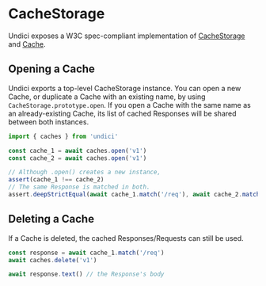 # CacheStorage

Undici exposes a W3C spec-compliant implementation
of [CacheStorage](https://developer.mozilla.org/en-US/docs/Web/API/CacheStorage)
and [Cache](https://developer.mozilla.org/en-US/docs/Web/API/Cache).

## Opening a Cache

Undici exports a top-level CacheStorage instance. You can open a new Cache, or duplicate a Cache
with an existing name, by using `CacheStorage.prototype.open`. If you open a Cache with the same
name as an already-existing Cache, its list of cached Responses will be shared between both
instances.

```mjs
import { caches } from 'undici'

const cache_1 = await caches.open('v1')
const cache_2 = await caches.open('v1')

// Although .open() creates a new instance,
assert(cache_1 !== cache_2)
// The same Response is matched in both.
assert.deepStrictEqual(await cache_1.match('/req'), await cache_2.match('/req'))
```

## Deleting a Cache

If a Cache is deleted, the cached Responses/Requests can still be used.

```mjs
const response = await cache_1.match('/req')
await caches.delete('v1')

await response.text() // the Response's body
```
